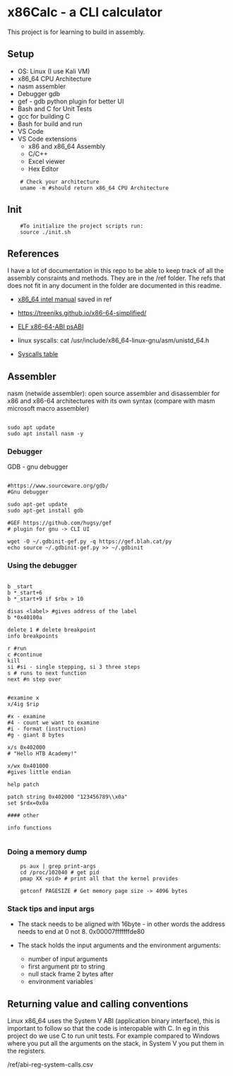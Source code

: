 # x86Calc - a CLI calculator

This project is for learning to build in assembly.

## Setup

- OS: Linux (I use Kali VM)
- x86_64 CPU Architecture
- nasm assembler
- Debugger gdb
- gef - gdb python plugin for better UI
- Bash and C for Unit Tests
- gcc for building C
- Bash for build and run
- VS Code
- VS Code extensions
    - x86 and x86_64 Assembly
    - C/C++
    - Excel viewer
    - Hex Editor

```shell
    # Check your architecture
    uname -m #should return x86_64 CPU Architecture
```

## Init

```shell
    #To initialize the project scripts run:
    source ./init.sh
```

## References

I have a lot of documentation in this repo to be able to keep track of all the assembly consraints and methods. They are in the /ref folder. The refs that does not fit in any document in the folder are documented in this readme.

- [x86_64 intel manual](https://www.intel.com/content/dam/www/public/us/en/documents/manuals/64-ia-32-architectures-software-developer-instruction-set-reference-manual-325383.pdf) saved in ref

- https://treeniks.github.io/x86-64-simplified/

- [ELF x86-64-ABI psABI](https://gitlab.com/x86-psABIs/x86-64-ABI)

- linux syscalls: cat /usr/include/x86_64-linux-gnu/asm/unistd_64.h

- [Syscalls table](https://filippo.io/linux-syscall-table/)

## Assembler

nasm (netwide assembler): open source assembler and disassembler for x86 and x86-64 architectures with its own syntax (compare with masm microsoft macro assembler)

```shell

sudo apt update
sudo apt install nasm -y

```

### Debugger

GDB - gnu debugger

```shell

#https://www.sourceware.org/gdb/
#Gnu debugger

sudo apt-get update
sudo apt-get install gdb

#GEF https://github.com/hugsy/gef
# plugin for gnu -> CLI UI

wget -O ~/.gdbinit-gef.py -q https://gef.blah.cat/py
echo source ~/.gdbinit-gef.py >> ~/.gdbinit

```

### Using the debugger


```shell

b _start
b *_start+6
b *_start+9 if $rbx > 10

disas <label> #gives address of the label
b *0x40100a

delete 1 # delete breakpoint
info breakpoints

r #run
c #continue
kill
si #si - single stepping, si 3 three steps
s # runs to next function
next #n step over


#examine x
x/4ig $rip

#x - examine
#4 - count we want to examine
#i - format (instruction)
#g - giant 8 bytes

x/s 0x402000
# "Hello HTB Academy!"

x/wx 0x401000
#gives little endian

help patch

patch string 0x402000 "123456789\\x0a" 
set $rdx=0x0a

#### other

info functions


```

### Doing a memory dump

```shell
    ps aux | grep print-args
    cd /proc/102040 # get pid
    pmap XX <pid> # print all that the kernel provides

    getconf PAGESIZE # Get memory page size -> 4096 bytes  

```

### Stack tips and input args

- The stack needs to be aligned with 16byte - in other words the address needs to end at 0 not 8. 0x00007fffffffde80

- The stack holds the input arguments and the environment arguments:
    - number of input arguments
    - first argument ptr to string
    - null stack frame 2 bytes  after
    - environment variables

## Returning value and calling conventions

Linux x86_64 uses the System V ABI (application binary interface), this is important to follow so that the code is interopable with C. In eg in this project do we use C to run unit tests. For example compared to Windows where you put all the arguments on the stack, in System V you put them in the registers.

/ref/abi-reg-system-calls.csv